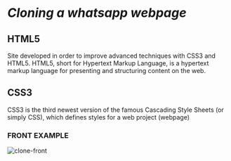 # *Cloning a whatsapp webpage*

## HTML5

Site developed in order to improve advanced techniques with CSS3 and HTML5.
HTML5, short for Hypertext Markup Language, is a hypertext markup language for 
presenting and structuring content on the web.

## CSS3

CSS3 is the third newest version of the famous Cascading Style Sheets (or simply CSS), 
which defines styles for a web project (webpage)

### FRONT EXAMPLE

![clone-front](https://user-images.githubusercontent.com/26008720/123809987-0f7b6e80-d8c0-11eb-94b9-99dbf4feab68.png)